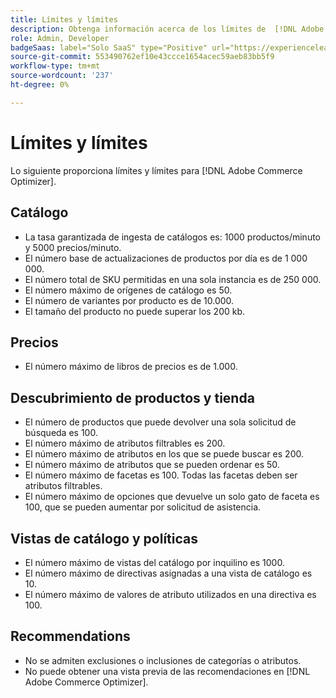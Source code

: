 ```yaml
---
title: Límites y límites
description: Obtenga información acerca de los límites de  [!DNL Adobe Commerce Optimizer].
role: Admin, Developer
badgeSaas: label="Solo SaaS" type="Positive" url="https://experienceleague.adobe.com/es/docs/commerce/user-guides/product-solutions" tooltip="Solo se aplica a los proyectos de Adobe Commerce as a Cloud Service y Adobe Commerce Optimizer (infraestructura de SaaS administrada por Adobe)."
source-git-commit: 553490762ef10e43ccce1654acec59aeb83bb5f9
workflow-type: tm+mt
source-wordcount: '237'
ht-degree: 0%

---
```


# Límites y límites

Lo siguiente proporciona límites y límites para [!DNL Adobe Commerce Optimizer].

## Catálogo

- La tasa garantizada de ingesta de catálogos es: 1000 productos/minuto y 5000 precios/minuto.
- El número base de actualizaciones de productos por día es de 1 000 000.
- El número total de SKU permitidas en una sola instancia es de 250 000. 
- El número máximo de orígenes de catálogo es 50.
- El número de variantes por producto es de 10.000.
- El tamaño del producto no puede superar los 200 kb.

## Precios

- El número máximo de libros de precios es de 1.000.

## Descubrimiento de productos y tienda

- El número de productos que puede devolver una sola solicitud de búsqueda es 100.
- El número máximo de atributos filtrables es 200.
- El número máximo de atributos en los que se puede buscar es 200.
- El número máximo de atributos que se pueden ordenar es 50.
- El número máximo de facetas es 100. Todas las facetas deben ser atributos filtrables.
- El número máximo de opciones que devuelve un solo gato de faceta es 100, que se pueden aumentar por solicitud de asistencia.

## Vistas de catálogo y políticas

- El número máximo de vistas del catálogo por inquilino es 1000.
- El número máximo de directivas asignadas a una vista de catálogo es 10.
- El número máximo de valores de atributo utilizados en una directiva es 100. 

## Recommendations

- No se admiten exclusiones o inclusiones de categorías o atributos.
- No puede obtener una vista previa de las recomendaciones en [!DNL Adobe Commerce Optimizer].
